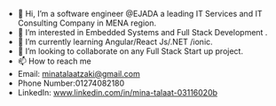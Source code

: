- 👋 Hi, I’m a software engineer @EJADA a leading IT Services and IT Consulting Company in MENA region. 
- 👀 I’m interested in Embedded Systems and Full Stack Development .
- 🌱 I’m currently learning Angular/React Js/.NET /ionic.
- 💞️ I’m looking to collaborate on any Full Stack Start up project.
- 📫 How to reach me
-    Email: minatalaatzaki@gmail.com
-    Phone Number:01274082180
-    LinkedIn: www.linkedin.com/in/mina-talaat-03116020b


<!---
minatalaat/minatalaat is a ✨ special ✨ repository because its `README.md` (this file) appears on your GitHub profile.
You can click the Preview link to take a look at your changes.
--->
